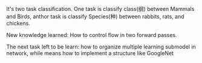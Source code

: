 It's two task classification.
One task is classify class(纲) between Mammals and Birds, anthor task is classify Species(种) between rabbits, rats, and chickens.

New knowledge learned: How to control flow in two forward passes.

The next task left to be learn: how to organize multiple learning submodel in network, while means how to implement a structure like GoogleNet

